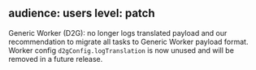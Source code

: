 audience: users
level: patch
---
Generic Worker (D2G): no longer logs translated payload and our recommendation to migrate all tasks to Generic Worker payload format. Worker config `d2gConfig.logTranslation` is now unused and will be removed in a future release.
